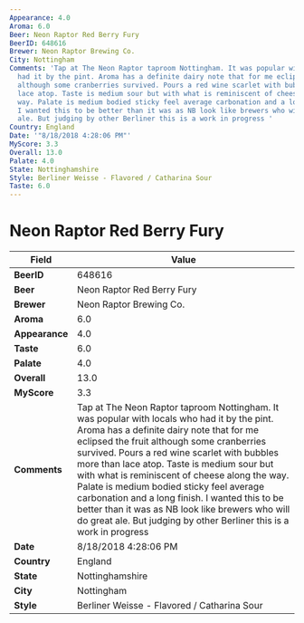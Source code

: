 ```yaml
---
Appearance: 4.0
Aroma: 6.0
Beer: Neon Raptor Red Berry Fury
BeerID: 648616
Brewer: Neon Raptor Brewing Co.
City: Nottingham
Comments: 'Tap at The Neon Raptor taproom Nottingham. It was popular with locals who
  had it by the pint. Aroma has a definite dairy note that for me eclipsed the fruit
  although some cranberries survived. Pours a red wine scarlet with bubbles more than
  lace atop. Taste is medium sour but with what is reminiscent of cheese along the
  way. Palate is medium bodied sticky feel average carbonation and a long finish.
  I wanted this to be better than it was as NB look like brewers who will do great
  ale. But judging by other Berliner this is a work in progress '
Country: England
Date: '"8/18/2018 4:28:06 PM"'
MyScore: 3.3
Overall: 13.0
Palate: 4.0
State: Nottinghamshire
Style: Berliner Weisse - Flavored / Catharina Sour
Taste: 6.0
---
```


# Neon Raptor Red Berry Fury

| Field         | Value |
|---------------|-------|
| **BeerID** | 648616 |
| **Beer** | Neon Raptor Red Berry Fury |
| **Brewer** | Neon Raptor Brewing Co. |
| **Aroma** | 6.0 |
| **Appearance** | 4.0 |
| **Taste** | 6.0 |
| **Palate** | 4.0 |
| **Overall** | 13.0 |
| **MyScore** | 3.3 |
| **Comments** | Tap at The Neon Raptor taproom Nottingham. It was popular with locals who had it by the pint. Aroma has a definite dairy note that for me eclipsed the fruit although some cranberries survived. Pours a red wine scarlet with bubbles more than lace atop. Taste is medium sour but with what is reminiscent of cheese along the way. Palate is medium bodied sticky feel average carbonation and a long finish. I wanted this to be better than it was as NB look like brewers who will do great ale. But judging by other Berliner this is a work in progress  |
| **Date** | 8/18/2018 4:28:06 PM |
| **Country** | England |
| **State** | Nottinghamshire |
| **City** | Nottingham |
| **Style** | Berliner Weisse - Flavored / Catharina Sour |
